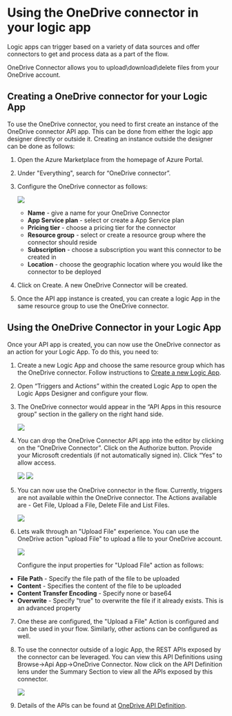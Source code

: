 <properties
	pageTitle="OneDrive Connector"
	description="Get started with OneDrive Connector"
	authors="anuragdalmia"
	manager="dwrede"
	editor=""
	services="app-service\logic"
	documentationCenter=""/>

<tags
	ms.service="app-service-logic"
	ms.workload="integration"
	ms.tgt_pltfrm="na"
	ms.devlang="na"
	ms.topic="article"
	ms.date="04/09/2015"
	ms.author="andalmia"/>

# Using the OneDrive connector in your logic app #

Logic apps can trigger based on a variety of data sources and offer connectors to get and process data as a part of the flow.

OneDrive Connector allows you to upload\download\delete files from your OneDrive account.

## Creating a OneDrive connector for your Logic App ##
To use the OneDrive connector, you need to first create an instance of the OneDrive connector API app. This can be done from either the logic app designer directly or outside it. Creating an instance outside the designer can be done as follows:

1.	Open the Azure Marketplace from the homepage of Azure Portal.
2.	Under "Everything", search for “OneDrive connector”.
3.	Configure the OneDrive connector as follows:

	![][1]
	- **Name** - give a name for your OneDrive Connector
	- **App Service plan** - select or create a App Service plan
	- **Pricing tier** - choose a pricing tier for the connector
	- **Resource group** - select or create a resource group where the connector should reside
	- **Subscription** - choose a subscription you want this connector to be created in
	- **Location** - choose the geographic location where you would like the connector to be deployed

4. Click on Create. A new OneDrive Connector will be created.
5. Once the API app instance is created, you can create a logic App in the same resource group to use the OneDrive connector.

## Using the OneDrive Connector in your Logic App ##
Once your API app is created, you can now use the OneDrive connector as an action for your Logic App. To do this, you need to:

1.	Create a new Logic App and choose the same resource group which has the OneDrive connector. Follow instructions to [Create a new Logic App].

2.	Open “Triggers and Actions” within the created Logic App to open the Logic Apps Designer and configure your flow.

3.	The OneDrive connector would appear in the “API Apps in this resource group” section in the gallery on the right hand side.

	![][2]
4.	You can drop the OneDrive Connector API app into the editor by clicking on the “OneDrive Connector”. Click on the Authorize button. Provide your Microsoft credentials (if not automatically signed in). Click “Yes” to allow access.

	![][3]
	![][4]

5.	You can now use the OneDrive connector in the flow. Currently, triggers are not available within the OneDrive connector. The Actions available are - Get File, Upload a File, Delete File and List Files.

	![][5]

6.	Lets walk through an "Upload File" experience. You can use the OneDrive action "upload File" to upload a file to your OneDrive account.

	![][6]

	Configure the input properties for "Upload File" action as follows:

 - **File Path** - Specify the file path of the file to be uploaded
 - **Content** - Specifies the content of the file to be uploaded
 - **Content Transfer Encoding** - Specify none or base64
 - **Overwrite** - Specify "true" to overwrite the file if it already exists. This is an advanced property

7. One these are configured, the "Upload a File" Action is configured and can be used in your flow. Similarly, other actions can be configured as well.

8. To use the connector outside of a logic App, the REST APIs exposed by the connector can be leveraged. You can view this API Definitions using Browse->Api App->OneDrive Connector. Now click on the API Definition lens under the Summary Section to view all the APIs exposed by this connector.

	![][7]

9. Details of the APIs can be found at [OneDrive API Definition].

<!-- Image reference -->
[1]: ./media/app-service-logic-connector-onedrive/img1.PNG
[2]: ./media/app-service-logic-connector-onedrive/img2.PNG
[3]: ./media/app-service-logic-connector-onedrive/img3.PNG
[4]: ./media/app-service-logic-connector-onedrive/img4.PNG
[5]: ./media/app-service-logic-connector-onedrive/img5.PNG
[6]: ./media/app-service-logic-connector-onedrive/img6.PNG
[7]: ./media/app-service-logic-connector-onedrive/img7.PNG

<!-- Links -->
[Create a new Logic App]: app-service-logic-create-a-logic-app.md
[OneDrive API Definition]: https://msdn.microsoft.com/en-us/library/dn974227.aspx
